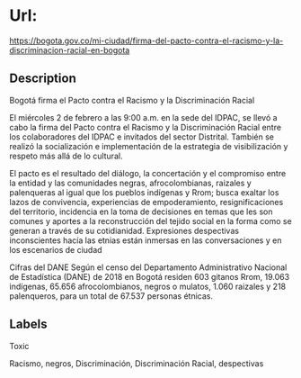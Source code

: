 # Url: 

https://bogota.gov.co/mi-ciudad/firma-del-pacto-contra-el-racismo-y-la-discriminacion-racial-en-bogota

## Description 

Bogotá firma el Pacto contra el Racismo y la Discriminación Racial

El miércoles 2 de febrero a las 9:00 a.m. en la sede del IDPAC, se llevó a cabo la firma del Pacto contra el Racismo y la Discriminación Racial entre los colaboradores del IDPAC e invitados del sector Distrital. También se realizó la socialización e implementación de la estrategia de visibilización y respeto más allá de lo cultural. 

El pacto es el resultado del diálogo, la concertación y el compromiso entre la entidad y las comunidades negras, afrocolombianas, raizales y palenqueras al igual que los pueblos indígenas y Rrom; busca exaltar los lazos de convivencia, experiencias de empoderamiento, resignificaciones del territorio, incidencia en la toma de decisiones en temas que les son comunes y aportes a la reconstrucción del tejido social en la forma como se generan a través de su cotidianidad. Expresiones despectivas inconscientes hacía las etnias están inmersas en las conversaciones y en los escenarios de ciudad

Cifras del DANE
Según el censo del Departamento Administrativo Nacional de Estadística (DANE) de 2018 en Bogotá residen 603 gitanos Rrom, 19.063 indígenas, 65.656 afrocolombianos, negros o mulatos, 1.060 raizales y 218 palenqueros, para un total de 67.537 personas étnicas.

## Labels 

Toxic 

Racismo, negros, Discriminación, Discriminación Racial, despectivas